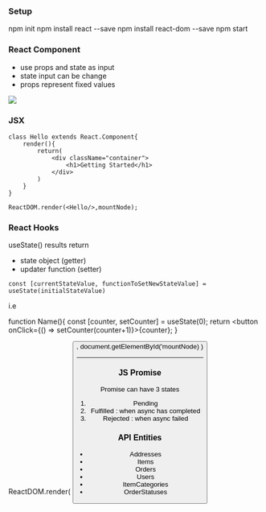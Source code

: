 ### Setup
npm init
npm install react --save
npm install react-dom --save
npm start 

### React Component 
* use props and state as input
* state input can be change
* props represent fixed values 

<img src="image/1.PNG">

### JSX 

```
class Hello extends React.Component{
    render(){
        return(
            <div className="container">
                <h1>Getting Started</h1>
            </div>
        )
    }
}

ReactDOM.render(<Hello/>,mountNode);
```
### React Hooks

useState() results return 

* state object (getter)
* updater function (setter)

```
const [currentStateValue, functionToSetNewStateValue] = useState(initialStateValue)
```

i.e 

function Name(){
  const [counter, setCounter] = useState(0);
  return <button onClick={() => setCounter(counter+1)}>{counter}</button>;
}

ReactDOM.render(
    <Button />,
    document.getElementById('mountNode)
)


--- 

### JS Promise
Promise can have 3 states
1. Pending
2. Fulfilled : when async has completed
3. Rejected : when async failed 

### API Entities

* Addresses
* Items
* Orders
* Users
* ItemCategories
* OrderStatuses
